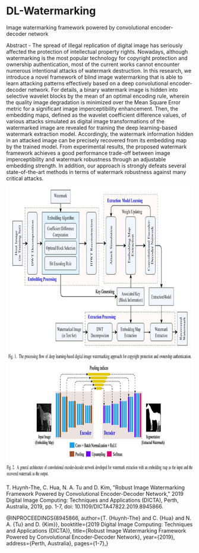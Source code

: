 # DL-Watermarking
Image watermarking framework powered by convolutional encoder-decoder network

Abstract - The spread of illegal replication of digital image has seriously affected the protection of intellectual property rights. Nowadays, although watermarking is the most popular technology for copyright protection and ownership authentication, most of the current works cannot encounter numerous intentional attacks of watermark destruction. In this research, we introduce a novel framework of blind image watermarking that is able to learn attacking patterns effectively based on a deep convolutional encoder-decoder network. For details, a binary watermark image is hidden into selective wavelet blocks by the mean of an optimal encoding rule, wherein the quality image degradation is minimized over the Mean Square Error metric for a significant image imperceptibility enhancement. Then, the embedding maps, defined as the wavelet coefficient difference values, of various attacks simulated as digital image transformations of the watermarked image are revealed for training the deep learning-based watermark extraction model. Accordingly, the watermark information hidden in an attacked image can be precisely recovered from its embedding map by the trained model. From experimental results, the proposed watermark framework achieves a good performance trade-off between image imperceptibility and watermark robustness through an adjustable embedding strength. In addition, our approach is strongly defeats several state-of-the-art methods in terms of watermark robustness against many critical attacks.

<img src="https://github.com/ThienHuynhThe/DL-Watermarking/blob/master/overall%20image%20watermarking%20framework.png" height="470px" width="907px" >
<img src="https://github.com/ThienHuynhThe/DL-Watermarking/blob/master/deep%20learning%20for%20watermark%20recovery.png" height="309x" width="966px" >

T. Huynh-The, C. Hua, N. A. Tu and D. Kim, "Robust Image Watermarking Framework Powered by Convolutional Encoder-Decoder Network," 2019 Digital Image Computing: Techniques and Applications (DICTA), Perth, Australia, 2019, pp. 1-7, doi: 10.1109/DICTA47822.2019.8945866.

@INPROCEEDINGS{8945866,
  author={T. {Huynh-The} and C. {Hua} and N. A. {Tu} and D. {Kim}},
  booktitle={2019 Digital Image Computing: Techniques and Applications (DICTA)}, 
  title={Robust Image Watermarking Framework Powered by Convolutional Encoder-Decoder Network}, 
  year={2019},
  address={Perth, Australia},
  pages={1-7},}
